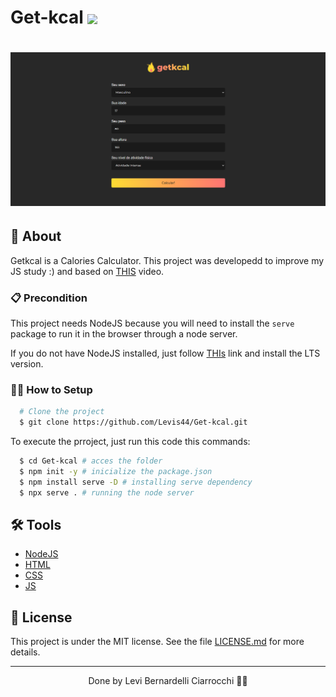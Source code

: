 # Get-kcal <img width="30px" align="center" src="https://emojipedia-us.s3.dualstack.us-west-1.amazonaws.com/thumbs/120/apple/271/flexed-biceps_medium-light-skin-tone_1f4aa-1f3fc_1f3fc.png"/>

<h1>
  <img 
    src="assets/images/imageFront.png"
  />
</h1>

## 🚀 About

Getkcal is a Calories Calculator. This project was developedd to improve my JS study :) and based on [THIS](https://www.youtube.com/watch?v=yiDq9wUiUjc&list=PLK_m105VcD-s-UrI_QnOPnmtFTm3g6126&index=7&t=444s) video.

### 📋 Precondition

This project needs NodeJS because you will need to install the `serve` package to run it in the browser through a node server.

If you do not have NodeJS installed, just follow [THIs](https://nodejs.org) link and install the LTS version.

### 👨‍💻 How to Setup

```bash
  # Clone the project
  $ git clone https://github.com/Levis44/Get-kcal.git
```

To execute the prroject, just run this code this commands:
```sh
  $ cd Get-kcal # acces the folder 
  $ npm init -y # inicialize the package.json
  $ npm install serve -D # installing serve dependency
  $ npx serve . # running the node server
```

## 🛠️ Tools

* [NodeJS](https://nodejs.org) 
* [HTML](https://html5.org/) 
* [CSS](https://developer.mozilla.org/pt-BR/docs/Web/CSS) 
* [JS](https://js.org/) 

## 📝 License

This project is under the MIT license. See the file [LICENSE.md](LICENSE) for more details.

---

<p align="center">Done by Levi Bernardelli Ciarrocchi ✌🏼</p>